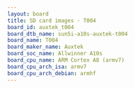 ```yaml
---
layout: board
title: SD card images - T004
board_id: auxtek_t004
board_dtb_name: sun5i-a10s-auxtek-t004
board_name: T004
board_maker_name: Auxtek
board_soc_name: Allwinner A10s
board_cpu_name: ARM Cortex A8 (armv7)
board_cpu_arch_isa: armv7
board_cpu_arch_debian: armhf
---
```

